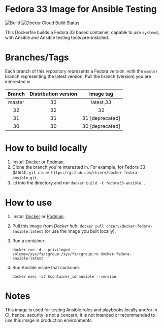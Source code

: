 # Fedora 33 Image for Ansible Testing

![Build](https://github.com/chzerv/docker-fedora-ansible/workflows/Build/badge.svg?branch=master)
![Docker Cloud Build Status](https://img.shields.io/docker/cloud/build/chzerv/docker-fedora-ansible)

This Dockerfile builds a Fedora 33 based container, capable to use `systemd`, with Ansible and Ansible 
testing tools pre-installed.

# Branches/Tags

Each branch of this repository represents a Fedora version, with the `master` branch representing the
latest version. Pull the branch (version) you are interested in.

| Branch | Distribution version | Image tag       |
| :----: | :------------------: | :-------:       |
| master | 33                   | latest,33       |
| 32     | 32                   | 32              |
| 31     | 31                   | 31 [deprecated] |
| 30     | 30                   | 30 [deprecated] |

# How to build locally

1. Install [Docker](https://docs.docker.com/engine/install/) or [Podman](https://podman.io/getting-started/installation.html).
2. Clone the branch you're interested in. For example, for Fedora 33 (latest): `git clone https://github.com/chzerv/docker-fedora-ansible.git`.
3. `cd` into the directory and run `docker build -t fedora33-ansible .`

# How to use

1. Install [Docker](https://docs.docker.com/engine/install/) or [Podman](https://podman.io/getting-started/installation.html).
2. Pull this image from _Docker hub_: `docker pull chzerv/docker-fedora-ansible:latest` (or use the 
   image you built locally).
3. Run a container:

   ```shell
   docker run -d --privileged --volume=/sys/fs/cgroup:/sys/fs/cgroup:ro docker-fedora-ansible:latest
   ```

4. Run Ansible inside that container:

   ```shell
   docker exec -it $container_id ansible --version
   ```

# Notes

This image is used for testing Ansible roles and playbooks locally and/or in CI, hence, security is not
a concern. It is not intended or recommended to use this image in production environments.
